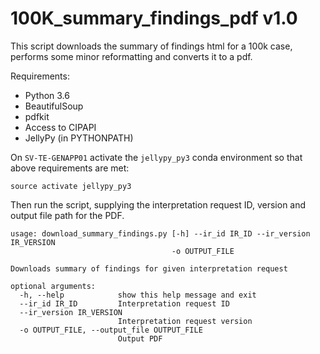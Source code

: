 # 100K_summary_findings_pdf v1.0

This script downloads the summary of findings html for a 100k case, performs some minor reformatting and converts it to a pdf.

Requirements:
* Python 3.6
* BeautifulSoup
* pdfkit
* Access to CIPAPI
* JellyPy (in PYTHONPATH)

On `SV-TE-GENAPP01` activate the `jellypy_py3` conda environment so that above requirements are met:

```
source activate jellypy_py3
```

Then run the script, supplying the interpretation request ID, version and output file path for the PDF.

```
usage: download_summary_findings.py [-h] --ir_id IR_ID --ir_version IR_VERSION
                                    -o OUTPUT_FILE

Downloads summary of findings for given interpretation request

optional arguments:
  -h, --help            show this help message and exit
  --ir_id IR_ID         Interpretation request ID
  --ir_version IR_VERSION
                        Interpretation request version
  -o OUTPUT_FILE, --output_file OUTPUT_FILE
                        Output PDF
```